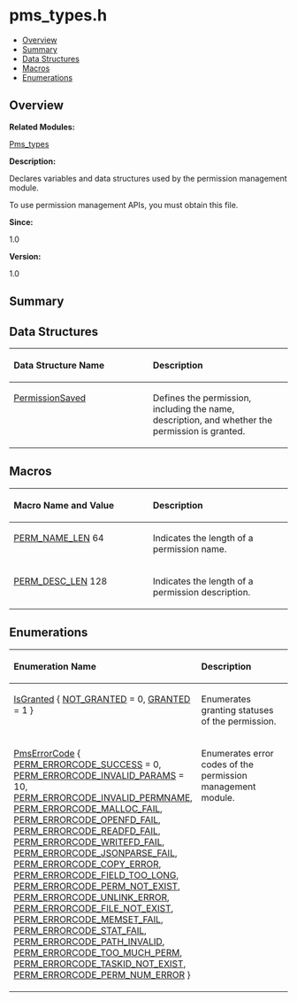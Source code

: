 # pms\_types.h<a name="EN-US_TOPIC_0000001055678070"></a>

-   [Overview](#section1906041262165628)
-   [Summary](#section1277663167165628)
-   [Data Structures](#nested-classes)
-   [Macros](#define-members)
-   [Enumerations](#enum-members)

## **Overview**<a name="section1906041262165628"></a>

**Related Modules:**

[Pms\_types](pms_types.md)

**Description:**

Declares variables and data structures used by the permission management module. 

To use permission management APIs, you must obtain this file.

**Since:**

1.0

**Version:**

1.0

## **Summary**<a name="section1277663167165628"></a>

## Data Structures<a name="nested-classes"></a>

<a name="table1145650333165628"></a>
<table><thead align="left"><tr id="row1734014016165628"><th class="cellrowborder" valign="top" width="50%" id="mcps1.1.3.1.1"><p id="p116554713165628"><a name="p116554713165628"></a><a name="p116554713165628"></a>Data Structure Name</p>
</th>
<th class="cellrowborder" valign="top" width="50%" id="mcps1.1.3.1.2"><p id="p1672975934165628"><a name="p1672975934165628"></a><a name="p1672975934165628"></a>Description</p>
</th>
</tr>
</thead>
<tbody><tr id="row112538238165628"><td class="cellrowborder" valign="top" width="50%" headers="mcps1.1.3.1.1 "><p id="p1598946282165628"><a name="p1598946282165628"></a><a name="p1598946282165628"></a><a href="permissionsaved.md">PermissionSaved</a></p>
</td>
<td class="cellrowborder" valign="top" width="50%" headers="mcps1.1.3.1.2 "><p id="p30546811165628"><a name="p30546811165628"></a><a name="p30546811165628"></a>Defines the permission, including the name, description, and whether the permission is granted. </p>
</td>
</tr>
</tbody>
</table>

## Macros<a name="define-members"></a>

<a name="table776088297165628"></a>
<table><thead align="left"><tr id="row1984065244165628"><th class="cellrowborder" valign="top" width="50%" id="mcps1.1.3.1.1"><p id="p549485261165628"><a name="p549485261165628"></a><a name="p549485261165628"></a>Macro Name and Value</p>
</th>
<th class="cellrowborder" valign="top" width="50%" id="mcps1.1.3.1.2"><p id="p534295146165628"><a name="p534295146165628"></a><a name="p534295146165628"></a>Description</p>
</th>
</tr>
</thead>
<tbody><tr id="row1422524887165628"><td class="cellrowborder" valign="top" width="50%" headers="mcps1.1.3.1.1 "><p id="p1607283078165628"><a name="p1607283078165628"></a><a name="p1607283078165628"></a><a href="pms_types.md#ga1d7d82a3741ecedc4d993b523d95c0c8">PERM_NAME_LEN</a>   64</p>
</td>
<td class="cellrowborder" valign="top" width="50%" headers="mcps1.1.3.1.2 "><p id="p1643883086165628"><a name="p1643883086165628"></a><a name="p1643883086165628"></a>Indicates the length of a permission name. </p>
</td>
</tr>
<tr id="row1153620354165628"><td class="cellrowborder" valign="top" width="50%" headers="mcps1.1.3.1.1 "><p id="p711475107165628"><a name="p711475107165628"></a><a name="p711475107165628"></a><a href="pms_types.md#gafb859b51e2b9552103cf1ba665e8eb7a">PERM_DESC_LEN</a>   128</p>
</td>
<td class="cellrowborder" valign="top" width="50%" headers="mcps1.1.3.1.2 "><p id="p1844957971165628"><a name="p1844957971165628"></a><a name="p1844957971165628"></a>Indicates the length of a permission description. </p>
</td>
</tr>
</tbody>
</table>

## Enumerations<a name="enum-members"></a>

<a name="table1860127774165628"></a>
<table><thead align="left"><tr id="row1794342785165628"><th class="cellrowborder" valign="top" width="50%" id="mcps1.1.3.1.1"><p id="p1345304149165628"><a name="p1345304149165628"></a><a name="p1345304149165628"></a>Enumeration Name</p>
</th>
<th class="cellrowborder" valign="top" width="50%" id="mcps1.1.3.1.2"><p id="p1331664924165628"><a name="p1331664924165628"></a><a name="p1331664924165628"></a>Description</p>
</th>
</tr>
</thead>
<tbody><tr id="row1621402884165628"><td class="cellrowborder" valign="top" width="50%" headers="mcps1.1.3.1.1 "><p id="p1231608907165628"><a name="p1231608907165628"></a><a name="p1231608907165628"></a><a href="pms_types.md#ga56644f429963f015addb12e36e2344f7">IsGranted</a> { <a href="pms_types.md#gga56644f429963f015addb12e36e2344f7a3d1fb18b35633f486c86113d8ed298b0">NOT_GRANTED</a> = 0, <a href="pms_types.md#gga56644f429963f015addb12e36e2344f7a440c8b08fdd77c2aa90283c06dbe465a">GRANTED</a> = 1 }</p>
</td>
<td class="cellrowborder" valign="top" width="50%" headers="mcps1.1.3.1.2 "><p id="p1851166974165628"><a name="p1851166974165628"></a><a name="p1851166974165628"></a>Enumerates granting statuses of the permission. </p>
</td>
</tr>
<tr id="row1907243361165628"><td class="cellrowborder" valign="top" width="50%" headers="mcps1.1.3.1.1 "><p id="p204221988165628"><a name="p204221988165628"></a><a name="p204221988165628"></a><a href="pms_types.md#gacb79d7f5cd64c73479e0bdd9525265a8">PmsErrorCode</a> {   <a href="pms_types.md#ggacb79d7f5cd64c73479e0bdd9525265a8a0c588903ef5651fc0305f212e093c492">PERM_ERRORCODE_SUCCESS</a> = 0, <a href="pms_types.md#ggacb79d7f5cd64c73479e0bdd9525265a8ad3d70d0327fc60a9067f853bbe938fd4">PERM_ERRORCODE_INVALID_PARAMS</a> = 10, <a href="pms_types.md#ggacb79d7f5cd64c73479e0bdd9525265a8ae6c8da1f46cf729021be0ee3ac28d506">PERM_ERRORCODE_INVALID_PERMNAME</a>, <a href="pms_types.md#ggacb79d7f5cd64c73479e0bdd9525265a8a29ad932e0c9f71f287b0854635fbfdfc">PERM_ERRORCODE_MALLOC_FAIL</a>,   <a href="pms_types.md#ggacb79d7f5cd64c73479e0bdd9525265a8a93548eedb6a47d5240f04d9e7066ae42">PERM_ERRORCODE_OPENFD_FAIL</a>, <a href="pms_types.md#ggacb79d7f5cd64c73479e0bdd9525265a8ad5bbbd7a5c1964a8e32f8cd910d1e1b1">PERM_ERRORCODE_READFD_FAIL</a>, <a href="pms_types.md#ggacb79d7f5cd64c73479e0bdd9525265a8ac9f97daf3819939bec448a74633d76dd">PERM_ERRORCODE_WRITEFD_FAIL</a>, <a href="pms_types.md#ggacb79d7f5cd64c73479e0bdd9525265a8a93871916c514e5e08b5e71668e78c5f9">PERM_ERRORCODE_JSONPARSE_FAIL</a>,   <a href="pms_types.md#ggacb79d7f5cd64c73479e0bdd9525265a8a21d2c3ca74a60578d909d7e3599d2329">PERM_ERRORCODE_COPY_ERROR</a>, <a href="pms_types.md#ggacb79d7f5cd64c73479e0bdd9525265a8ab60b867e2cd8d6dad65fec5438bc9d8f">PERM_ERRORCODE_FIELD_TOO_LONG</a>, <a href="pms_types.md#ggacb79d7f5cd64c73479e0bdd9525265a8ae50528fd433961afa3d384a296d7c1e1">PERM_ERRORCODE_PERM_NOT_EXIST</a>, <a href="pms_types.md#ggacb79d7f5cd64c73479e0bdd9525265a8aee363de3178fe3be3d48c6b93a9ab0e2">PERM_ERRORCODE_UNLINK_ERROR</a>,   <a href="pms_types.md#ggacb79d7f5cd64c73479e0bdd9525265a8a09f77eaf46086239b3e72abfe8629d6d">PERM_ERRORCODE_FILE_NOT_EXIST</a>, <a href="pms_types.md#ggacb79d7f5cd64c73479e0bdd9525265a8a2041efbb9d8c5dd30df4894ee7cc7b1e">PERM_ERRORCODE_MEMSET_FAIL</a>, <a href="pms_types.md#ggacb79d7f5cd64c73479e0bdd9525265a8a62c441a20ff74358ff3400a60d11d2a2">PERM_ERRORCODE_STAT_FAIL</a>, <a href="pms_types.md#ggacb79d7f5cd64c73479e0bdd9525265a8ae652b4433e08622981c7457b4ead9dd8">PERM_ERRORCODE_PATH_INVALID</a>,   <a href="pms_types.md#ggacb79d7f5cd64c73479e0bdd9525265a8a28397170788e73451c03bdacaf07bb09">PERM_ERRORCODE_TOO_MUCH_PERM</a>, <a href="pms_types.md#ggacb79d7f5cd64c73479e0bdd9525265a8a20ce1cb092907845a84f138e45d06651">PERM_ERRORCODE_TASKID_NOT_EXIST</a>, <a href="pms_types.md#ggacb79d7f5cd64c73479e0bdd9525265a8a2e7d34ab9f33c396cac29e094277fef5">PERM_ERRORCODE_PERM_NUM_ERROR</a> }</p>
</td>
<td class="cellrowborder" valign="top" width="50%" headers="mcps1.1.3.1.2 "><p id="p1651507550165628"><a name="p1651507550165628"></a><a name="p1651507550165628"></a>Enumerates error codes of the permission management module. </p>
</td>
</tr>
</tbody>
</table>

